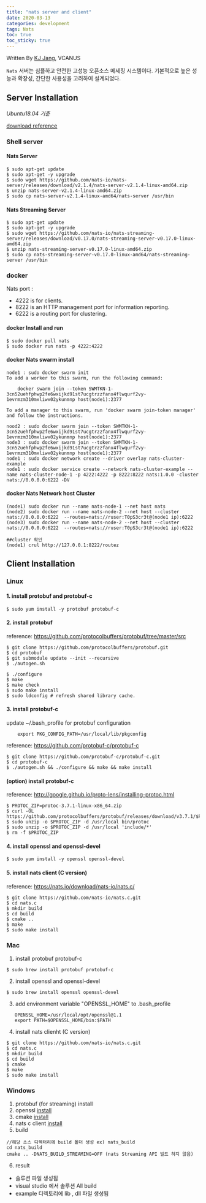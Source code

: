 ```yaml
---
title: "nats server and client"
date: 2020-03-13
categories: development
tags: Nats
toc: true
toc_sticky: true
---
```


Written By [KJ Jang](https://github.com/jjangchan), VCANUS

`Nats` 서버는 심플하고 안전한 고성능 오픈소스 메세징 시스템이다. 기본적으로 높은 성능과 확장성, 간단한 사용성을 고려하여 설계되었다.

## Server Installation
_Ubuntu18.04 기준_

[download reference](https://nats.io/download/)

### Shell server

#### Nats Server
```
$ sudo apt-get update
$ sudo apt-get -y upgrade
$ sudo wget https://github.com/nats-io/nats-server/releases/download/v2.1.4/nats-server-v2.1.4-linux-amd64.zip
$ unzip nats-server-v2.1.4-linux-amd64.zip
$ sudo cp nats-server-v2.1.4-linux-amd64/nats-server /usr/bin
```

#### Nats Streaming Server
```
$ sudo apt-get update
$ sudo apt-get -y upgrade
$ sudo wget https://github.com/nats-io/nats-streaming-server/releases/download/v0.17.0/nats-streaming-server-v0.17.0-linux-amd64.zip
$ unzip nats-streaming-server-v0.17.0-linux-amd64.zip
$ sudo cp nats-streaming-server-v0.17.0-linux-amd64/nats-streaming-server /usr/bin
```


### docker

Nats port :
* 4222 is for clients.
* 8222 is an HTTP management port for information reporting.
* 6222 is a routing port for clustering.

#### docker Install and run
```
$ sudo docker pull nats
$ sudo docker run nats -p 4222:4222
```

#### docker Nats swarm install
```
node1 : sudo docker swarm init
To add a worker to this swarm, run the following command:

    docker swarm join --token SWMTKN-1-3cn52uehfphwp2fe6wxijkd91st7ucgtrzzfanx4flwqurf2vy-1evrmzm310mxliwx02ykunmnp host(node1):2377

To add a manager to this swarm, run 'docker swarm join-token manager' and follow the instructions.

nood2 : sudo docker swarm join --token SWMTKN-1-3cn52uehfphwp2fe6wxijkd91st7ucgtrzzfanx4flwqurf2vy-1evrmzm310mxliwx02ykunmnp host(node1):2377
node3 : sudo docker swarm join --token SWMTKN-1-3cn52uehfphwp2fe6wxijkd91st7ucgtrzzfanx4flwqurf2vy-1evrmzm310mxliwx02ykunmnp host(node1):2377
node1 : sudo docker network create --driver overlay nats-cluster-example
node1 : sudo docker service create --network nats-cluster-example --name nats-cluster-node-1 -p 4222:4222 -p 8222:8222 nats:1.0.0 -cluster nats://0.0.0.0:6222 -DV
```

#### docker Nats Network host Cluster
```
(node1) sudo docker run --name nats-node-1 --net host nats
(node2) sudo docker run --name nats-node-2 --net host --cluster nats://0.0.0.0:6222  --routes=nats://ruser:T0pS3cr3t@(node1 ip):6222
(node3) sudo docker run --name nats-node-2 --net host --cluster nats://0.0.0.0:6222  --routes=nats://ruser:T0pS3cr3t@(node1 ip):6222

##cluster 확인
(node1) crul http://127.0.0.1:8222/routez
```

## Client Installation
### Linux
#### 1. install protobuf and protobuf-c
```
$ sudo yum install -y protobuf protobuf-c
```
#### 2. install protobuf
reference: https://github.com/protocolbuffers/protobuf/tree/master/src
```
$ git clone https://github.com/protocolbuffers/protobuf.git
$ cd protobuf
$ git submodule update --init --recursive
$ ./autogen.sh
```
```
$ ./configure
$ make
$ make check
$ sudo make install
$ sudo ldconfig # refresh shared library cache.
```
#### 3. install protobuf-c 
update ~/.bash_profile for protobuf configuration
```
    export PKG_CONFIG_PATH=/usr/local/lib/pkgconfig
```
reference: https://github.com/protobuf-c/protobuf-c
```
$ git clone https://github.com/protobuf-c/protobuf-c.git
$ cd protobuf-c
$ ./autogen.sh && ./configure && make && make install
```
#### (option) install protobuf-c
reference: http://google.github.io/proto-lens/installing-protoc.html
```
$ PROTOC_ZIP=protoc-3.7.1-linux-x86_64.zip
$ curl -OL https://github.com/protocolbuffers/protobuf/releases/download/v3.7.1/$PROTOC_ZIP
$ sudo unzip -o $PROTOC_ZIP -d /usr/local bin/protoc
$ sudo unzip -o $PROTOC_ZIP -d /usr/local 'include/*'
$ rm -f $PROTOC_ZIP
```
#### 4. install openssl and openssl-devel
```
$ sudo yum install -y openssl openssl-devel
```
#### 5. install nats client (C version)
reference: https://nats.io/download/nats-io/nats.c/
```
$ git clone https://github.com/nats-io/nats.c.git
$ cd nats.c
$ mkdir build
$ cd build
$ cmake ..
$ make
$ sudo make install
```

### Mac
1. install protobuf protobuf-c
```
$ sudo brew install protobuf protobuf-c
```
2. install openssl and openssl-devel
 ```
 $ sudo brew install openssl openssl-devel
 ```
 3. add environment variable "OPENSSL_HOME" to .bash_profile
 ```
    OPENSSL_HOME=/usr/local/opt/openssl@1.1
    export PATH=$OPENSSL_HOME/bin:$PATH
 ```
 4. install nats clienht (C version)
```
$ git clone https://github.com/nats-io/nats.c.git
$ cd nats.c
$ mkdir build
$ cd build
$ cmake 
$ make
$ sudo make install
```
### Windows
1. protobuf (for streaming) install
2. openssl [install](https://www.openssl.org/)
3. cmake [install](https://cmake.org/)
4. nats c client [install](https://github.com/nats-io/nats.c.git)
5. build
```
//해당 소스 디렉터리에 build 폴더 생성 ex) nats_build
cd nats_build
cmake .. -DNATS_BUILD_STREAMING=OFF (nats Streaming API 빌드 하지 않음)
```
6. result

* 솔루션 파일 생성됨
* visual studio 에서 솔루션 All build
* example 디렉토리에 lib , dll 파일 생성됨

